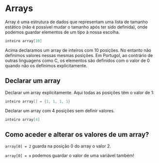 # Arrays

Array é uma estrutura de dados que representam uma lista de tamanho estático (não é possível mudar o tamanho após ter sido definida), onde podemos guardar elementos de um tipo à nossa escolha.

```C
inteiro array[10]
```

Acima declaramos um array de inteiros com 10 posições. No entanto não definimos valores nessas mesmas posições. Em Portugol, ao contrário de outras linguagens como C, os elementos são definidos com o valor de 0 quando não os definimos explicitamente.

## Declarar um array

Declarar um array explicitamente. Aqui todas as posições têm o valor de 1:

```C
inteiro array[] = {1, 1, 1, 1}
```

Declarar um array com 4 posições sem definir valores.

```C
inteiro array[4]
```

## Como aceder e alterar os valores de um array?

`array[0] = 2` guarda na posição 0 do array o valor 2.

`array[0] = x` podemos guardar o valor de uma variável também!